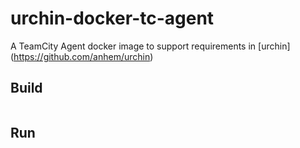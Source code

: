 # urchin-docker-tc-agent

A TeamCity Agent docker image to support requirements in [urchin] (https://github.com/anhem/urchin)

## Build

```
```

## Run

```

